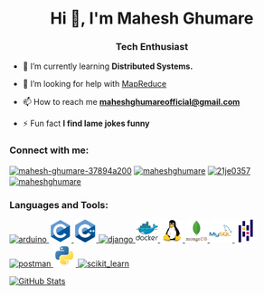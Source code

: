 <h1 align="center">Hi 👋, I'm Mahesh Ghumare</h1>
<h3 align="center"> Tech Enthusiast</h3>

<!-- - 🔭 I’m currently working on [Trading Strategy System](https://github.com/MaheshG11/Trading_Strategy_System)-->

- 🌱 I’m currently learning **Distributed Systems.**

<!--- 👯 I’m looking to collaborate on **Projects that involves Machine Learning, Backend and Cloud**-->

 - 🤝 I’m looking for help with [MapReduce](https://github.com/MaheshG11/MapReduce)

- 📫 How to reach me **maheshghumareofficial@gmail.com**

<!-- - 📄 Know about my experiences [Here](https://drive.google.com/file/d/1qqo5FRb2l-gCVftg4qVxG8A0h81sXpXg/view?usp=drive_link) -->

- ⚡ Fun fact **I find lame jokes funny**

<h3 align="left">Connect with me:</h3>
<p align="left">
<a href="https://linkedin.com/in/mahesh-ghumare-37894a200" target="blank"><img align="center" src="https://raw.githubusercontent.com/rahuldkjain/github-profile-readme-generator/master/src/images/icons/Social/linked-in-alt.svg" alt="mahesh-ghumare-37894a200" height="30" width="40" /></a>
<a href="https://codeforces.com/profile/maheshghumare" target="blank"><img align="center" src="https://raw.githubusercontent.com/rahuldkjain/github-profile-readme-generator/master/src/images/icons/Social/codeforces.svg" alt="maheshghumare" height="30" width="40" /></a>
<a href="https://www.leetcode.com/21je0357" target="blank"><img align="center" src="https://raw.githubusercontent.com/rahuldkjain/github-profile-readme-generator/master/src/images/icons/Social/leet-code.svg" alt="21je0357" height="30" width="40" /></a>
<a href="https://discord.gg/maheshghumare" target="blank"><img align="center" src="https://raw.githubusercontent.com/rahuldkjain/github-profile-readme-generator/master/src/images/icons/Social/discord.svg" alt="maheshghumare" height="30" width="40" /></a>
</p>

<h3 align="left">Languages and Tools:</h3>
<p align="left"> <a href="https://www.arduino.cc/" target="_blank" rel="noreferrer"> <img src="https://cdn.worldvectorlogo.com/logos/arduino-1.svg" alt="arduino" width="40" height="40"/> </a> <a href="https://www.cprogramming.com/" target="_blank" rel="noreferrer"> <img src="https://raw.githubusercontent.com/devicons/devicon/master/icons/c/c-original.svg" alt="c" width="40" height="40"/> </a> <a href="https://www.w3schools.com/cpp/" target="_blank" rel="noreferrer"> <img src="https://raw.githubusercontent.com/devicons/devicon/master/icons/cplusplus/cplusplus-original.svg" alt="cplusplus" width="40" height="40"/> </a> <a href="https://www.djangoproject.com/" target="_blank" rel="noreferrer"> <img src="https://cdn.worldvectorlogo.com/logos/django.svg" alt="django" width="40" height="40"/> </a> <a href="https://www.docker.com/" target="_blank" rel="noreferrer"> <img src="https://raw.githubusercontent.com/devicons/devicon/master/icons/docker/docker-original-wordmark.svg" alt="docker" width="40" height="40"/> </a> <a href="https://www.linux.org/" target="_blank" rel="noreferrer"> <img src="https://raw.githubusercontent.com/devicons/devicon/master/icons/linux/linux-original.svg" alt="linux" width="40" height="40"/> </a></a> <a href="https://www.mongodb.com/" target="_blank" rel="noreferrer"> <img src="https://raw.githubusercontent.com/devicons/devicon/master/icons/mongodb/mongodb-original-wordmark.svg" alt="mongodb" width="40" height="40"/> </a> <a href="https://www.mysql.com/" target="_blank" rel="noreferrer"> <img src="https://raw.githubusercontent.com/devicons/devicon/master/icons/mysql/mysql-original-wordmark.svg" alt="mysql" width="40" height="40"/> </a> <a href="https://pandas.pydata.org/" target="_blank" rel="noreferrer"> <img src="https://raw.githubusercontent.com/devicons/devicon/2ae2a900d2f041da66e950e4d48052658d850630/icons/pandas/pandas-original.svg" alt="pandas" width="40" height="40"/> </a> <a href="https://postman.com" target="_blank" rel="noreferrer"> <img src="https://www.vectorlogo.zone/logos/getpostman/getpostman-icon.svg" alt="postman" width="40" height="40"/> </a> <a href="https://www.python.org" target="_blank" rel="noreferrer"> <img src="https://raw.githubusercontent.com/devicons/devicon/master/icons/python/python-original.svg" alt="python" width="40" height="40"/> </a> <a href="https://scikit-learn.org/" target="_blank" rel="noreferrer"> <img src="https://upload.wikimedia.org/wikipedia/commons/0/05/Scikit_learn_logo_small.svg" alt="scikit_learn" width="40" height="40"/> </a>  </p>


[![GitHub Stats](https://github-readme-stats.vercel.app/api?username=MaheshG11&theme=default&show_icons=true&count_private=true&include_all_commits=true)](https://github.com/MaheshG11)

